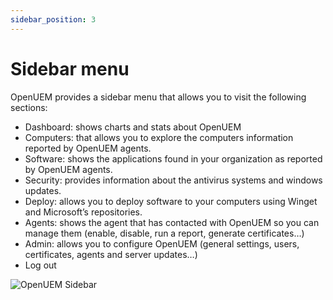 ```yaml
---
sidebar_position: 3
---
```


# Sidebar menu

OpenUEM provides a sidebar menu that allows you to visit the following sections:

- Dashboard: shows charts and stats about OpenUEM
- Computers: that allows you to explore the computers information reported by OpenUEM agents.
- Software: shows the applications found in your organization as reported by OpenUEM agents.
- Security: provides information about the antivirus systems and windows updates.
- Deploy: allows you to deploy software to your computers using Winget and Microsoft’s repositories.
- Agents: shows the agent that has contacted with OpenUEM so you can manage them (enable, disable, run a report, generate certificates…)
- Admin: allows you to configure OpenUEM (general settings, users, certificates, agents and server updates…)
- Log out

![OpenUEM Sidebar](/img/console/sidebar.png)
